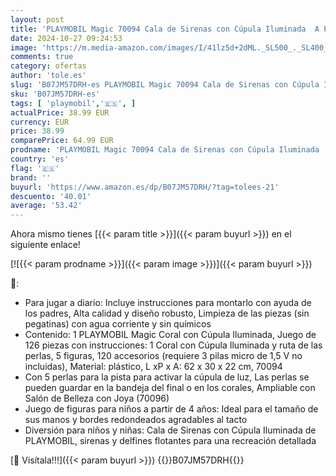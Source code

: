 ```yaml
---
layout: post
title: 'PLAYMOBIL Magic 70094 Cala de Sirenas con Cúpula Iluminada  A Partir de 4 años'
date: 2024-10-27 09:24:53
image: 'https://m.media-amazon.com/images/I/41lz5d+2dML._SL500_._SL400_.jpg'
comments: true
category: ofertas
author: 'tole.es'
slug: 'B07JM57DRH-es PLAYMOBIL Magic 70094 Cala de Sirenas con Cúpula Iluminada...'
sku: 'B07JM57DRH-es'
tags: [ 'playmobil','🇪🇸', ]
actualPrice: 38.99 EUR
currency: EUR
price: 38.99
comparePrice: 64.99 EUR
prodname: 'PLAYMOBIL Magic 70094 Cala de Sirenas con Cúpula Iluminada  A Partir de 4 años'
country: 'es'
flag: '🇪🇸'
brand: ''
buyurl: 'https://www.amazon.es/dp/B07JM57DRH/?tag=tolees-21'
descuento: '40.01'
average: '53.42'
---
```


Ahora mismo tienes [{{< param title >}}]({{< param buyurl >}}) en el siguiente enlace!

[![{{< param prodname >}}]({{< param image >}})]({{< param buyurl >}})

🔎:

- Para jugar a diario: Incluye instrucciones para montarlo con ayuda de los padres, Alta calidad y diseño robusto, Limpieza de las piezas (sin pegatinas) con agua corriente y sin químicos
- Contenido: 1 PLAYMOBIL Magic Coral con Cúpula Iluminada, Juego de 126 piezas con instrucciones: 1 Coral con Cúpula Iluminada y ruta de las perlas, 5 figuras, 120 accesorios (requiere 3 pilas micro de 1,5 V no incluidas), Material: plástico, L xP x A: 62 x 30 x 22 cm, 70094
- Con 5 perlas para la pista para activar la cúpula de luz, Las perlas se pueden guardar en la bandeja del final o en los corales, Ampliable con Salón de Belleza con Joya (70096)
- Juego de figuras para niños a partir de 4 años: Ideal para el tamaño de sus manos y bordes redondeados agradables al tacto
- Diversión para niños y niñas: Cala de Sirenas con Cúpula Iluminada de PLAYMOBIL, sirenas y delfines flotantes para una recreación detallada

[🛒 Visítala!!!]({{< param buyurl >}})
{{<world>}}B07JM57DRH{{</world>}}
